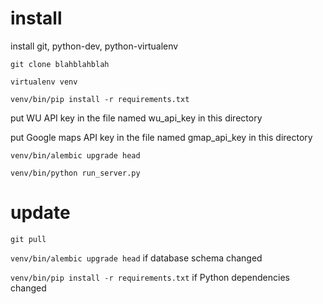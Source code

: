 # install

install git, python-dev, python-virtualenv

`git clone blahblahblah`

`virtualenv venv`

`venv/bin/pip install -r requirements.txt`

put WU API key in the file named wu_api_key in this directory

put Google maps API key in the file named gmap_api_key in this directory

`venv/bin/alembic upgrade head`

`venv/bin/python run_server.py`

# update

`git pull`

`venv/bin/alembic upgrade head` if database schema changed

`venv/bin/pip install -r requirements.txt` if Python dependencies changed
